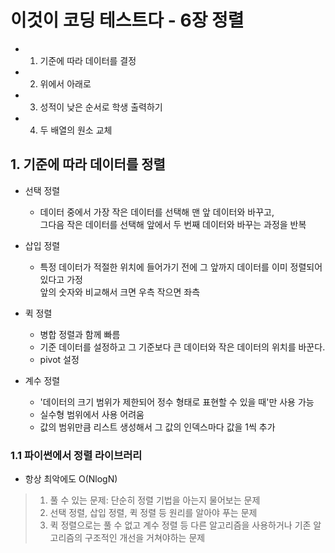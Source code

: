 # 이것이 코딩 테스트다 - 6장 정렬
- 1. 기준에 따라 데이터를 결정
- 2. 위에서 아래로
- 3. 성적이 낮은 순서로 학생 출력하기
- 4. 두 배열의 원소 교체

## 1. 기준에 따라 데이터를 정렬
- 선택 정렬
  - 데이터 중에서 가장 작은 데이터를 선택해 맨 앞 데이터와 바꾸고, <br>
  그다음 작은 데이터를 선택해 앞에서 두 번째 데이터와 바꾸는 과정을 반복
  
- 삽입 정렬
  - 특정 데이터가 적절한 위치에 들어가기 전에 그 앞까지 데이터를 이미 정렬되어 있다고 가정 <br>
  앞의 숫자와 비교해서 크면 우측 작으면 좌측
  
- 퀵 정렬
  - 병합 정렬과 함께 빠름
  - 기준 데이터를 설정하고 그 기준보다 큰 데이터와 작은 데이터의 위치를 바꾼다.
  - pivot 설정
  
- 계수 정렬
  - '데이터의 크기 범위가 제한되어 정수 형태로 표현할 수 있을 때'만 사용 가능
  - 실수형 범위에서 사용 어려움
  - 값의 범위만큼 리스트 생성해서 그 값의 인덱스마다 값을 1씩 추가
  
### 1.1 파이썬에서 정렬 라이브러리
- 항상 최악에도 O(NlogN)
> 1. 풀 수 있는 문제: 단순히 정렬 기법을 아는지 물어보는 문제
> 2. 선택 정렬, 삽입 정렬, 퀵 정렬 등 원리를 알아야 푸는 문제
> 3. 퀵 정렬으로는 풀 수 없고 계수 정렬 등 다른 알고리즘을 사용하거나 기존 알고리즘의 구조적인 개선을 거쳐야하는 문제

